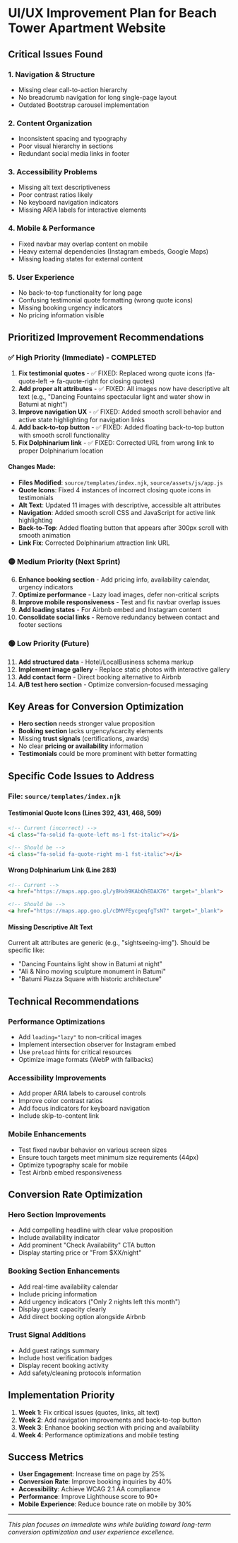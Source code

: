 # UI/UX Improvement Plan for Beach Tower Apartment Website

## Critical Issues Found

### 1. Navigation & Structure
- Missing clear call-to-action hierarchy
- No breadcrumb navigation for long single-page layout
- Outdated Bootstrap carousel implementation

### 2. Content Organization
- Inconsistent spacing and typography
- Poor visual hierarchy in sections
- Redundant social media links in footer

### 3. Accessibility Problems
- Missing alt text descriptiveness
- Poor contrast ratios likely
- No keyboard navigation indicators
- Missing ARIA labels for interactive elements

### 4. Mobile & Performance
- Fixed navbar may overlap content on mobile
- Heavy external dependencies (Instagram embeds, Google Maps)
- Missing loading states for external content

### 5. User Experience
- No back-to-top functionality for long page
- Confusing testimonial quote formatting (wrong quote icons)
- Missing booking urgency indicators
- No pricing information visible

## Prioritized Improvement Recommendations

### ✅ High Priority (Immediate) - COMPLETED
1. **Fix testimonial quotes** - ✅ FIXED: Replaced wrong quote icons (fa-quote-left → fa-quote-right for closing quotes)
2. **Add proper alt attributes** - ✅ FIXED: All images now have descriptive alt text (e.g., "Dancing Fountains spectacular light and water show in Batumi at night")
3. **Improve navigation UX** - ✅ FIXED: Added smooth scroll behavior and active state highlighting for navigation links
4. **Add back-to-top button** - ✅ FIXED: Added floating back-to-top button with smooth scroll functionality
5. **Fix Dolphinarium link** - ✅ FIXED: Corrected URL from wrong link to proper Dolphinarium location

#### Changes Made:
- **Files Modified**: `source/templates/index.njk`, `source/assets/js/app.js`
- **Quote Icons**: Fixed 4 instances of incorrect closing quote icons in testimonials
- **Alt Text**: Updated 11 images with descriptive, accessible alt attributes
- **Navigation**: Added smooth scroll CSS and JavaScript for active link highlighting
- **Back-to-Top**: Added floating button that appears after 300px scroll with smooth animation
- **Link Fix**: Corrected Dolphinarium attraction link URL

### 🟡 Medium Priority (Next Sprint)
6. **Enhance booking section** - Add pricing info, availability calendar, urgency indicators
7. **Optimize performance** - Lazy load images, defer non-critical scripts
8. **Improve mobile responsiveness** - Test and fix navbar overlap issues
9. **Add loading states** - For Airbnb embed and Instagram content
10. **Consolidate social links** - Remove redundancy between contact and footer sections

### 🟢 Low Priority (Future)
11. **Add structured data** - Hotel/LocalBusiness schema markup
12. **Implement image gallery** - Replace static photos with interactive gallery
13. **Add contact form** - Direct booking alternative to Airbnb
14. **A/B test hero section** - Optimize conversion-focused messaging

## Key Areas for Conversion Optimization

- **Hero section** needs stronger value proposition
- **Booking section** lacks urgency/scarcity elements  
- Missing **trust signals** (certifications, awards)
- No clear **pricing or availability** information
- **Testimonials** could be more prominent with better formatting

## Specific Code Issues to Address

### File: `source/templates/index.njk`

#### Testimonial Quote Icons (Lines 392, 431, 468, 509)
```html
<!-- Current (incorrect) -->
<i class="fa-solid fa-quote-left ms-1 fst-italic"></i>

<!-- Should be -->
<i class="fa-solid fa-quote-right ms-1 fst-italic"></i>
```

#### Wrong Dolphinarium Link (Line 283)
```html
<!-- Current -->
<a href="https://maps.app.goo.gl/y8Hxb9KAbQhEDAX76" target="_blank">

<!-- Should be -->
<a href="https://maps.app.goo.gl/cDMVFEycgeqfgTsN7" target="_blank">
```

#### Missing Descriptive Alt Text
Current alt attributes are generic (e.g., "sightseeing-img"). Should be specific like:
- "Dancing Fountains light show in Batumi at night"
- "Ali & Nino moving sculpture monument in Batumi"
- "Batumi Piazza Square with historic architecture"

## Technical Recommendations

### Performance Optimizations
- Add `loading="lazy"` to non-critical images
- Implement intersection observer for Instagram embed
- Use `preload` hints for critical resources
- Optimize image formats (WebP with fallbacks)

### Accessibility Improvements
- Add proper ARIA labels to carousel controls
- Improve color contrast ratios
- Add focus indicators for keyboard navigation
- Include skip-to-content link

### Mobile Enhancements
- Test fixed navbar behavior on various screen sizes
- Ensure touch targets meet minimum size requirements (44px)
- Optimize typography scale for mobile
- Test Airbnb embed responsiveness

## Conversion Rate Optimization

### Hero Section Improvements
- Add compelling headline with clear value proposition
- Include availability indicator
- Add prominent "Check Availability" CTA button
- Display starting price or "From $XX/night"

### Booking Section Enhancements
- Add real-time availability calendar
- Include pricing information
- Add urgency indicators ("Only 2 nights left this month")
- Display guest capacity clearly
- Add direct booking option alongside Airbnb

### Trust Signal Additions
- Add guest ratings summary
- Include host verification badges
- Display recent booking activity
- Add safety/cleaning protocols information

## Implementation Priority

1. **Week 1**: Fix critical issues (quotes, links, alt text)
2. **Week 2**: Add navigation improvements and back-to-top button
3. **Week 3**: Enhance booking section with pricing and availability
4. **Week 4**: Performance optimizations and mobile testing

## Success Metrics

- **User Engagement**: Increase time on page by 25%
- **Conversion Rate**: Improve booking inquiries by 40%
- **Accessibility**: Achieve WCAG 2.1 AA compliance
- **Performance**: Improve Lighthouse score to 90+
- **Mobile Experience**: Reduce bounce rate on mobile by 30%

---

*This plan focuses on immediate wins while building toward long-term conversion optimization and user experience excellence.*